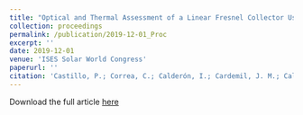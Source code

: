 ```yaml
---
title: "Optical and Thermal Assessment of a Linear Fresnel Collector Using a Minichannel Absorber Tube for Medium Temperature Applications"
collection: proceedings
permalink: /publication/2019-12-01_Proc
excerpt: ''
date: 2019-12-01
venue: 'ISES Solar World Congress'
paperurl: ''
citation: 'Castillo, P.; Correa, C.; Calderón, I.; Cardemil, J. M.; Calderón, W.; Díaz, G. 2019 &quot;Optical and Thermal Assessment of a Linear Fresnel Collector Using a Minichannel Absorber Tube for Medium Temperature Applications.&quot; <i>ISES SWC2019 / SHC2019</i> Conference Proceedings. https://doi.org/10.18086/swc.2019.12.01'
---
```



Download the full article [here](http://proceedings.ises.org/paper/swc2019/swc2019-0050-Castillo.pdf)
